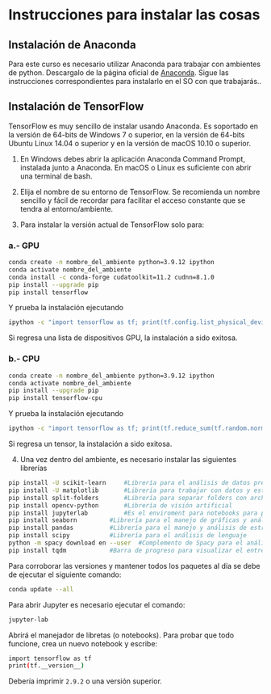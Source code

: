 # Instrucciones para instalar las cosas

## Instalación de Anaconda
Para este curso es necesario utilizar Anaconda para trabajar con ambientes de python. Descargalo de la página oficial de [Anaconda](https://www.anaconda.com/). Sigue las instrucciones correspondientes para instalarlo en el SO con que trabajarás..

## Instalación de TensorFlow
TensorFlow es muy sencillo de instalar usando Anaconda. Es soportado en la versión de 64-bits de Windows 7 o superior, en la versión de 64-bits Ubuntu Linux 14.04 o superior y en la versión de macOS 10.10 o superior.

1. En Windows debes abrir la aplicación Anaconda Command Prompt, instalada junto a Anaconda. En macOS o Linux es suficiente con abrir una terminal de bash.

2. Elija el nombre de su entorno de TensorFlow. Se recomienda un nombre sencillo y fácil de recordar para facilitar el acceso constante que se tendra al entorno/ambiente.

3. Para instalar la versión actual de TensorFlow solo para:

### a.- GPU

```bash
conda create -n nombre_del_ambiente python=3.9.12 ipython
conda activate nombre_del_ambiente
conda install -c conda-forge cudatoolkit=11.2 cudnn=8.1.0
pip install --upgrade pip
pip install tensorflow
```

Y prueba la instalación ejecutando

```bash
ipython -c "import tensorflow as tf; print(tf.config.list_physical_devices('GPU'))"
```
Si regresa una lista de dispositivos GPU, la instalación a sido exitosa. 

### b.- CPU
```bash
conda create -n nombre_del_ambiente python=3.9.12 ipython
conda activate nombre_del_ambiente
pip install --upgrade pip
pip install tensorflow-cpu
```

Y prueba la instalación ejecutando

```bash
ipython -c "import tensorflow as tf; print(tf.reduce_sum(tf.random.normal([1000, 1000])))"
```
Si regresa un tensor, la instalación a sido exitosa. 

4. Una vez dentro del ambiente, es necesario instalar las siguientes librerías
```bash
pip install -U scikit-learn		#Librería para el análisis de datos predictivo
pip install -U matplotlib		#Librería para trabajar con datos y estadísticas
pip install split-folders		#Librería para separar folders con archivos en train, test y validation
pip install opencv-python		#Librería de visión artificial
pip install jupyterlab			#Es el enviroment para notebooks para poder trabajar 
pip install seaborn			#Librería para el manejo de gráficas y análisis de datos
pip install pandas			#Librería para el manejo y análisis de estructuras de datos
pip install scipy			#Librería para el análisis de lenguaje
python -m spacy download en --user	#Complemento de Spacy para el análisis del idioma Inglés
pip install tqdm			#Barra de progreso para visualizar el entrenamiento de las redes
```

Para corroborar las versiones y mantener todos los paquetes al día se debe de ejecutar el siguiente comando:

```bash
conda update --all
```

Para abrir Jupyter es necesario ejecutar el comando:

```bash
jupyter-lab
```

Abrirá el manejador de libretas (o notebooks). Para probar que todo funcione, crea un nuevo notebook y escribe:

```bash
import tensorflow as tf 
print(tf.__version__)
```

Debería imprimir `2.9.2` o una versión superior.
